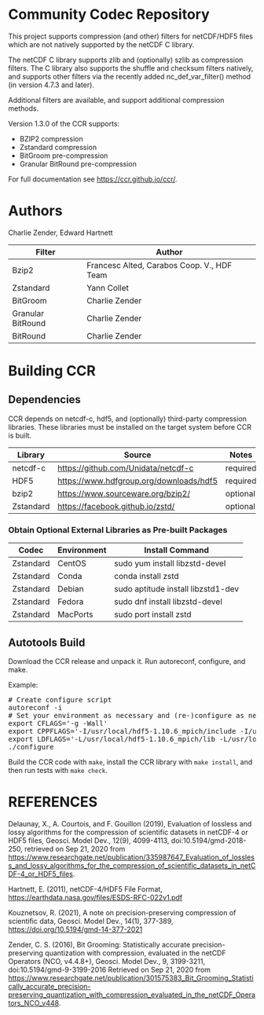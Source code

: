 # Community Codec Repository

This project supports compression (and other) filters for netCDF/HDF5
files which are not natively supported by the netCDF C library.

The netCDF C library supports zlib and (optionally) szlib as
compression filters. The C library also supports the shuffle and
checksum filters natively, and supports other filters via the recently
added nc_def_var_filter() method (in version 4.7.3 and later).

Additional filters are available, and support additional compression
methods.

Version 1.3.0 of the CCR supports:
* BZIP2 compression
* Zstandard compression
* BitGroom pre-compression
* Granular BitRound pre-compression

For full documentation see https://ccr.github.io/ccr/.

# Authors

Charlie Zender, Edward Hartnett

Filter | Author
-------|-------
Bzip2  | Francesc Alted, Carabos Coop. V., HDF Team
Zstandard | Yann Collet
BitGroom | Charlie Zender
Granular BitRound | Charlie Zender
BitRound | Charlie Zender

# Building CCR

## Dependencies

CCR depends on netcdf-c, hdf5, and (optionally) third-party
compression libraries. These libraries must be installed on the target
system before CCR is built.

Library   | Source                                    | Notes
--------- |-------                                    | -----
netcdf-c  | https://github.com/Unidata/netcdf-c       | required
HDF5      | https://www.hdfgroup.org/downloads/hdf5   | required
bzip2     | https://www.sourceware.org/bzip2/         | optional
Zstandard | https://facebook.github.io/zstd/          | optional 

### Obtain Optional External Libraries as Pre-built Packages

Codec     |  Environment | Install Command
--------- |------------- | ---------------
Zstandard |  CentOS      | sudo yum install libzstd-devel
Zstandard |  Conda       | conda install zstd
Zstandard |  Debian      | sudo aptitude install libzstd1-dev
Zstandard |  Fedora      | sudo dnf install libzstd-devel
Zstandard |  MacPorts    | sudo port install zstd

## Autotools Build

Download the CCR release and unpack it. Run autoreconf, configure, and make.

Example:
<pre>
# Create configure script
autoreconf -i
# Set your environment as necessary and (re-)configure as necessary:
export CFLAGS='-g -Wall'
export CPPFLAGS='-I/usr/local/hdf5-1.10.6_mpich/include -I/usr/local/netcdf-c-4.7.4_hdf5-1.10.6_szip_mpich/include'
export LDFLAGS='-L/usr/local/hdf5-1.10.6_mpich/lib -L/usr/local/netcdf-c-4.7.4_hdf5-1.10.6_szip_mpich/lib'
./configure  
</pre>

Build the CCR code with `make`, install the CCR library with
`make install`, and then run tests with `make check`.

# REFERENCES

Delaunay, X., A. Courtois, and F. Gouillon (2019), Evaluation of
lossless and lossy algorithms for the compression of scientific
datasets in netCDF-4 or HDF5 files, Geosci. Model Dev., 12(9),
4099-4113, doi:10.5194/gmd-2018-250, retrieved on Sep 21, 2020 from
https://www.researchgate.net/publication/335987647_Evaluation_of_lossless_and_lossy_algorithms_for_the_compression_of_scientific_datasets_in_netCDF-4_or_HDF5_files.

Hartnett, E. (2011), netCDF-4/HDF5 File Format,
https://earthdata.nasa.gov/files/ESDS-RFC-022v1.pdf

Kouznetsov, R. (2021), A note on precision-preserving compression of scientific data, Geosci. Model Dev., 14(1), 377-389, https://doi.org/10.5194/gmd-14-377-2021

Zender, C. S. (2016), Bit Grooming: Statistically accurate
precision-preserving quantization with compression, evaluated in the
netCDF Operators (NCO, v4.4.8+), Geosci. Model Dev., 9, 3199-3211,
doi:10.5194/gmd-9-3199-2016 Retrieved on Sep 21, 2020 from
https://www.researchgate.net/publication/301575383_Bit_Grooming_Statistically_accurate_precision-preserving_quantization_with_compression_evaluated_in_the_netCDF_Operators_NCO_v448.
